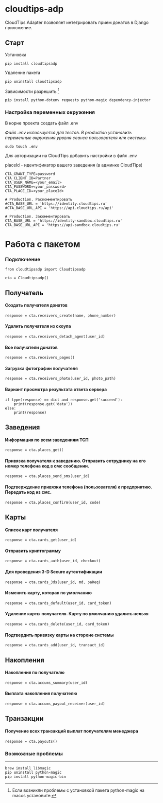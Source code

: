 # cloudtips-adp
CloudTips Adapter позволяет интегрировать прием донатов в Django приложение.

## Старт
Установка
```angular2html
pip install cloudtipsadp
```
Удаление пакета
```angular2html
pip uninstall cloudtipsadp
```
Зависимости разрешить [^1]
```angular2html
pip install python-dotenv requests python-magic dependency-injector
```
### Настройка переменных окружения
В корне проекта создать файл .env 

*Файл .env используется для тестов. В production установить переменные 
окружения уровня сеанса пользователя или системы.*

```angular2html
sudo touch .env
```
Для авторизации на CloudTips добавить настройки в файл .env

placeId - идентификатор вашего заведения (в админке CloudTips)

```angular2html
CTA_GRANT_TYPE=password
CTA_CLIENT_ID=Partner
CTA_USER_NAME=<your_email>
CTA_PASSWORD=<your_password>
CTA_PLACE_ID=<your_placeId>

# Production. Раскомментировать
#CTA_BASE_URL = 'https://identity.cloudtips.ru'
#CTA_BASE_URL_API = 'https://api.cloudtips.ru/api'

# Production. Закомментировать
CTA_BASE_URL = 'https://identity-sandbox.cloudtips.ru'
CTA_BASE_URL_API = 'https://api-sandbox.cloudtips.ru'
```

#  Работа с пакетом

### Подключение 
```angular2html
from cloudtipsadp import Cloudtipsadp

cta = Cloudtipsadp()
```


## Получатель
#### Создать получателя донатов
```angular2html
response = cta.receivers_create(name, phone_number)
```
#### Удалить получателя из скоупа
```angular2html
response = cta.receivers_detach_agent(user_id)
```
#### Все получатели донатов
```angular2html
response = cta.receivers_pages()
```
#### Загрузка фотографии получателя
```angular2html
response = cta.receivers_photo(user_id, photo_path)
```

#### Вариант просмотра результата ответа сервера
```angular2html
if type(response) == dict and response.get('succeed'):
    print(response.get('data'))
else:
    print(response)
```


## Заведения
#### Информация по всем заведениям ТСП
```angular2html
response = cta.places_get()
```
#### Привязка получателя к заведению. Отправить сотруднику на его номер телефона код в смс сообщении.
```angular2html
response = cta.places_send_sms(user_id)
```
#### Подтверждение привязки телефона (пользователя) к предприятию. Передать код из смс.
```angular2html
response = cta.places_confirm(user_id, code)
```



## Карты
#### Список карт получателя
```angular2html
response = cta.cards_get(user_id)
```
#### Отправить криптограмму
```angular2html
response = cta.cards_auth(user_id, checkout)
```
#### Для проведения 3-D Secure аутентификации
```angular2html
response = cta.cards_3ds(user_id, md, paReq)
```
#### Изменить карту, которая по умолчанию
```angular2html
response = cta.cards_default(user_id, card_token)
```
#### Удаление карты получателя. Карту по умолчанию удалить нельзя
```angular2html
response = cta.cards_delete(user_id, card_token)
```

#### Подтвердить привязку карты на стороне системы
```angular2html
response = cta.cards_add(user_id, transact_id)
```



## Накопления
#### Накопления по получателю
```angular2html
response = cta.accums_summary(user_id)
```
#### Выплата накопления получателю
```angular2html
response = cta.accums_payout_receiver(user_id)
```



## Транзакции
#### Получение всех транзакций выплат получателям менеджера
```angular2html
response = cta.payouts()
```

### Возможные проблемы
____

[^1]: Если возникли проблемы с установкой пакета python-magic на macos 
установите:

```angular2html
brew install libmagic 
pip uninstall python-magic
pip install python-magic-bin
```